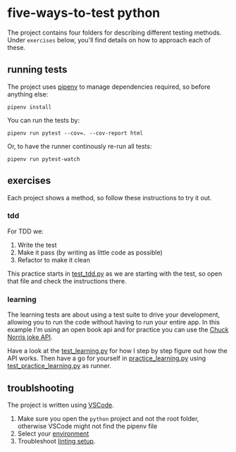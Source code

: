 # five-ways-to-test python

The project contains four folders for describing different testing methods. Under `exercises` below, you'll find details on how to approach each of these.

## running tests

The project uses [pipenv](https://docs.python-guide.org/dev/virtualenvs/) to manage dependencies required, so before anything else:

```shell script
pipenv install
```

You can run the tests by:

```shell script
pipenv run pytest --cov=. --cov-report html
```

Or, to have the runner continously re-run all tests:

```shell script
pipenv run pytest-watch
```

## exercises

Each project shows a method, so follow these instructions to try it out.

### tdd

For TDD we:

1. Write the test
2. Make it pass (by writing as little code as possible)
3. Refactor to make it clean

This practice starts in [test_tdd.py](tdd/test_tdd.py) as we are starting with the test, so open that file and check the instructions there.

### learning

The learning tests are about using a test suite to drive your development, allowing you to run the code without having to run your entire app. In this example I'm using an open book api and for practice you can use the [Chuck Norris joke API](http://www.icndb.com/api/).

Have a look at the [test_learning.py](learning/test_learning.py) for how I step by step figure out how the API works. Then have a go for yourself in [practice_learning.py](learning/practice_learning.py) using [test_practice_learning.py](learning/test_practice_learning.py) as runner.

## troublshooting

The project is written using [VSCode](https://code.visualstudio.com/).

1. Make sure you open the `python` project and not the root folder, otherwise VSCode might not find the pipenv file
2. Select your [environment](https://code.visualstudio.com/docs/python/environments)
3. Troubleshoot [linting setup](https://donjayamanne.github.io/pythonVSCodeDocs/docs/troubleshooting_linting/).
